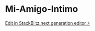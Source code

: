 # Mi-Amigo-Intimo

[Edit in StackBlitz next generation editor ⚡️](https://stackblitz.com/~/github.com/DevHGS/Mi-Amigo-Intimo)